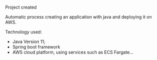 Project created

Automatic process creating an application with java and deploying it on AWS.

Technology used:

- Java Version 11;
- Spring boot framework
- AWS cloud platform, using services such as ECS Fargate...
